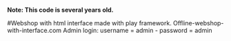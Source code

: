 **Note: This code is several years old.**

#Webshop with html interface made with play framework.
Offline-webshop-with-interface.com
Admin login: 
username = admin - password = admin
